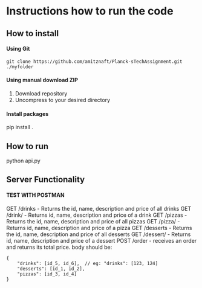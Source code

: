 
# Instructions how to run the code

## How to install
#### Using Git
```
git clone https://github.com/amitznaft/Planck-sTechAssignment.git ./myfolder
```
#### Using manual download ZIP
1. Download repository
2. Uncompress to your desired directory

#### Install packages 
pip install . 

## How to run
python api.py

## Server Functionality
#### TEST WITH POSTMAN 

GET /drinks - Returns the id, name, description and price of all drinks
GET /drink/<id> - Returns id, name, description and price of a drink
GET /pizzas - Returns the id, name, description and price of all pizzas
GET /pizza/<id> - Returns id, name, description and price of a pizza
GET /desserts - Returns the id, name, description and price of all desserts
GET /dessert/<id> - Returns id, name, description and price of a dessert
POST /order - receives an order and returns its total price.
body should be:
```
{
    "drinks": [id_5, id_6],  // eg: "drinks": [123, 124] 
    "desserts": [id_1, id_2],
    "pizzas": [id_3, id_4]
}
```
